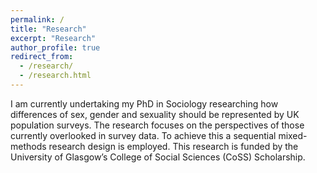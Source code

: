 ```yaml
---
permalink: /
title: "Research"
excerpt: "Research"
author_profile: true
redirect_from: 
  - /research/
  - /research.html
---
```

I am currently undertaking my PhD in Sociology researching how differences of sex, gender and sexuality should be represented by UK population surveys. The research focuses on the perspectives of those currently overlooked in survey data. To achieve this a sequential mixed-methods research design is employed. This research is funded by the University of Glasgow’s College of Social Sciences (CoSS) Scholarship. 

